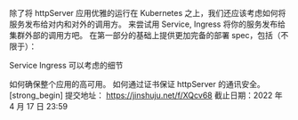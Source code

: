 除了将 httpServer 应用优雅的运行在 Kubernetes 之上，我们还应该考虑如何将服务发布给对内和对外的调用方。
来尝试用 Service, Ingress 将你的服务发布给集群外部的调用方吧。
在第一部分的基础上提供更加完备的部署 spec，包括（不限于）：

Service
Ingress
可以考虑的细节

如何确保整个应用的高可用。
如何通过证书保证 httpServer 的通讯安全。
[strong_begin] 提交地址： https://jinshuju.net/f/XQcv68
截止日期：2022 年 4 月 17 日 23:59
